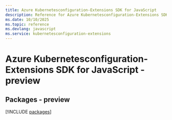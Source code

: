 ```yaml
---
title: Azure Kubernetesconfiguration-Extensions SDK for JavaScript
description: Reference for Azure Kubernetesconfiguration-Extensions SDK for JavaScript
ms.date: 10/10/2025
ms.topic: reference
ms.devlang: javascript
ms.service: kubernetesconfiguration-extensions
---
```

# Azure Kubernetesconfiguration-Extensions SDK for JavaScript - preview
## Packages - preview
[!INCLUDE [packages](kubernetesconfiguration-extensions-index.md)]